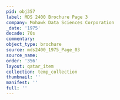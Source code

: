 ```yaml
---
pid: obj357
label: MDS 2400 Brochure Page 3
company: Mohawk Data Sciences Corporation
_date: '1975'
decade: 70s
commentary: 
object_type: brochure
source: mds2400_1975_Page_03
source_name: 
order: '356'
layout: qatar_item
collection: temp_collection
thumbnail: ''
manifest: ''
full: ''
---
```

